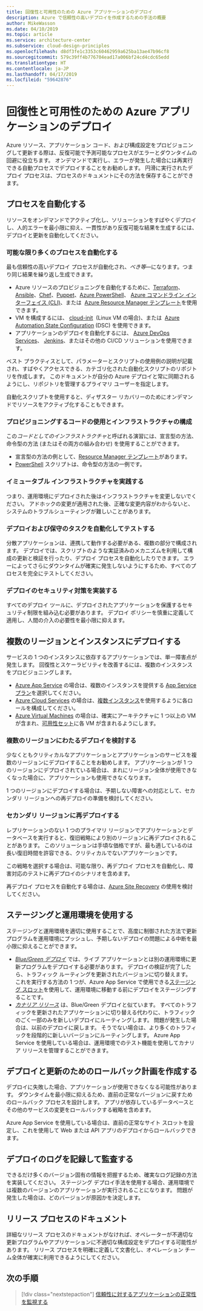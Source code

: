 ```yaml
---
title: 回復性と可用性のための Azure アプリケーションのデプロイ
description: Azure で信頼性の高いデプロイを作成するための手法の概要
author: MikeWasson
ms.date: 04/10/2019
ms.topic: article
ms.service: architecture-center
ms.subservice: cloud-design-principles
ms.openlocfilehash: d8df3fe1c3353c60462959a625ba13ae47b96cf8
ms.sourcegitcommit: 579c39ff4b776704ead17a006bf24cd4cdc65edd
ms.translationtype: HT
ms.contentlocale: ja-JP
ms.lasthandoff: 04/17/2019
ms.locfileid: "59642876"
---
```

# <a name="deploying-azure-applications-for-resiliency-and-availability"></a>回復性と可用性のための Azure アプリケーションのデプロイ

Azure リソース、アプリケーション コード、および構成設定をプロビジョニングして更新する際は、反復可能で予測可能なプロセスがエラーとダウンタイムの回避に役立ちます。 オンデマンドで実行し、エラーが発生した場合には再実行できる自動プロセスでデプロイすることをお勧めします。 円滑に実行されたデプロイ プロセスは、プロセスのドキュメントにその方法を保存することができます。

## <a name="automate-processes"></a>プロセスを自動化する

リソースをオンデマンドでアクティブ化し、ソリューションをすばやくデプロイし、人的エラーを最小限に抑え、一貫性があり反復可能な結果を生成するには、デプロイと更新を自動化してください。

### <a name="automate-as-many-processes-as-possible"></a>可能な限り多くのプロセスを自動化する

最も信頼性の高いデプロイ プロセスが自動化され、*べき等*&mdash;になります。つまり同じ結果を繰り返し生成できます。

- Azure リソースのプロビジョニングを自動化するために、[Terraform](/azure/virtual-machines/windows/infrastructure-automation#terraform)、[Ansible](/azure/virtual-machines/windows/infrastructure-automation#ansible)、[Chef](/azure/virtual-machines/windows/infrastructure-automation#chef)、[Puppet](/azure/virtual-machines/windows/infrastructure-automation#puppet)、[Azure PowerShell](/powershell/azure/overview)、 [Azure コマンドライン インターフェイス (CLI)](/cli/azure)、または  [Azure Resource Manager テンプレート](/azure/azure-resource-manager/resource-group-overview#template-deployment)を使用できます。
- VM を構成するには、 [cloud-init](/azure/virtual-machines/windows/infrastructure-automation#cloud-init)  (Linux VM の場合)、または  [Azure Automation State Configuration](/azure/automation/automation-dsc-overview) (DSC) を使用できます。
- アプリケーションのデプロイを自動化するには、 [Azure DevOps Services](/azure/virtual-machines/windows/infrastructure-automation#azure-devops-services)、 [Jenkins](/azure/virtual-machines/windows/infrastructure-automation#jenkins)、またはその他の CI/CD ソリューションを使用できます。

ベスト プラクティスとして、パラメーターとスクリプトの使用例の説明が記載され、すばやくアクセスできる、カテゴリ化された自動化スクリプトのリポジトリを作成します。 このドキュメントが自分の Azure デプロイと常に同期されるようにし、リポジトリを管理するプライマリ ユーザーを指定します。

自動化スクリプトを使用すると、ディザスター リカバリーのためにオンデマンドでリソースをアクティブ化することもできます。

### <a name="use-code-to-provision-and-configure-infrastructure"></a>プロビジョニングするコードの使用とインフラストラクチャの構成

この*コードとしてのインフラストラクチャ*と呼ばれる演習には、宣言型の方法、命令型の方法 (またはその両方の組み合わせ) を使用することができます。

- 宣言型の方法の例として、[Resource Manager テンプレート](/azure/azure-resource-manager/resource-group-overview#template-deployment)があります。
- [PowerShell](/powershell/azure/overview) スクリプトは、命令型の方法の一例です。

### <a name="practice-immutable-infrastructure"></a>イミュータブル インフラストラクチャを実践する

つまり、運用環境にデプロイされた後はインフラストラクチャを変更しないでください。 アドホックの変更が適用された後、正確な変更内容がわからないと、システムのトラブルシューティングが難しいことがあります。

### <a name="automate-and-test-deployment-and-maintenance-tasks"></a>デプロイおよび保守のタスクを自動化してテストする

分散アプリケーションは、連携して動作する必要がある、複数の部分で構成されます。 デプロイでは、スクリプトのような実証済みのメカニズムを利用して構成の更新と検証を行ったり、デプロイ プロセスを自動化したりできます。 エラーによってさらにダウンタイムが確実に発生しないようにするため、すべてのプロセスを完全にテストしてください。

### <a name="implement-deployment-security-measures"></a>デプロイのセキュリティ対策を実装する

すべてのデプロイ ツールに、デプロイされたアプリケーションを保護するセキュリティ制限を組み込む必要があります。 デプロイ ポリシーを慎重に定義して適用し、人間の介入の必要性を最小限に抑えます。

## <a name="deploy-to-multiple-regions-and-instances"></a>複数のリージョンとインスタンスにデプロイする

サービスの 1 つのインスタンスに依存するアプリケーションでは、単一障害点が発生します。 回復性とスケーラビリティを改善するには、複数のインスタンスをプロビジョニングします。

- [Azure App Service](/azure/app-service/app-service-value-prop-what-is/) の場合は、複数のインスタンスを提供する [App Service プラン](/azure/app-service/azure-web-sites-web-hosting-plans-in-depth-overview/)を選択してください。
- [Azure Cloud Services](/azure/cloud-services/cloud-services-choose-me) の場合は、[複数インスタンス](/azure/cloud-services/cloud-services-choose-me/#scaling-and-management)を使用するように各ロールを構成してください。
- [Azure Virtual Machines](/azure/virtual-machines/virtual-machines-windows-about/?toc=%2fazure%2fvirtual-machines%2fwindows%2ftoc.json) の場合は、確実にアーキテクチャに 1 つ以上の VM が含まれ、[可用性セット](/azure/virtual-machines/virtual-machines-windows-manage-availability/)に各 VM が含まれるようにします。

### <a name="consider-deploying-across-multiple-regions"></a>複数のリージョンにわたるデプロイを検討する

少なくともクリティカルなアプリケーションとアプリケーションのサービスを複数のリージョンにデプロイすることをお勧めします。 アプリケーションが 1 つのリージョンにデプロイされている場合は、まれにリージョン全体が使用できなくなった場合に、アプリケーションも使用できなくなります。

1 つのリージョンにデプロイする場合は、予期しない障害への対応として、セカンダリ リージョンへの再デプロイの準備を検討してください。

### <a name="redeploy-to-a-secondary-region"></a>セカンダリ リージョンに再デプロイする

レプリケーションのない 1 つのプライマリ リージョンでアプリケーションとデータベースを実行すると、復旧戦略により別のリージョンに再デプロイされることがあります。 このソリューションは手頃な価格ですが、最も適しているのは長い復旧時間を許容できる、クリティカルでないアプリケーションです。

この戦略を選択する場合は、可能な限り、再デプロイ プロセスを自動化し、障害対応のテストに再デプロイのシナリオを含めます。

再デプロイ プロセスを自動化する場合は、[Azure Site Recovery](/azure/site-recovery/) の使用を検討してください。

## <a name="use-staging-and-production-environments"></a>ステージングと運用環境を使用する

ステージングと運用環境を適切に使用することで、高度に制御された方法で更新プログラムを運用環境にプッシュし、予期しないデプロイの問題による中断を最小限に抑えることができます。

- [*Blue/Green デプロイ*](https://martinfowler.com/bliki/BlueGreenDeployment.html) では、ライブ アプリケーションとは別の運用環境に更新プログラムをデプロイする必要があります。 デプロイの検証が完了したら、トラフィック ルーティングを更新されたバージョンに切り替えます。 これを実行する方法の 1 つが、Azure App Service で使用できる[ステージング スロット](/azure/app-service/web-sites-staged-publishing)を使用して、運用環境に移動する前にデプロイをステージングすることです。
- [*カナリア リリース*](https://martinfowler.com/bliki/CanaryRelease.html) は、Blue/Green デプロイと似ています。 すべてのトラフィックを更新されたアプリケーションに切り替える代わりに、トラフィックのごく一部のみを新しいデプロイにルーティングします。 問題が発生した場合は、以前のデプロイに戻します。 そうでない場合は、より多くのトラフィックを段階的に新しいバージョンにルーティングします。 Azure App Service を使用している場合は、運用環境でのテスト機能を使用してカナリア リリースを管理することができます。

## <a name="create-a-rollback-plan-for-deployment-and-updates"></a>デプロイと更新のためのロールバック計画を作成する

デプロイに失敗した場合、アプリケーションが使用できなくなる可能性があります。 ダウンタイムを最小限に抑えるため、直前の正常なバージョンに戻すためのロールバック プロセスを設計します。 アプリが依存しているデータベースとその他のサービスの変更をロールバックする戦略を含めます。

Azure App Service を使用している場合は、直前の正常なサイト スロットを設定し、これを使用して Web または API アプリのデプロイからロールバックできます。

## <a name="log-and-audit-deployments"></a>デプロイのログを記録して監査する

できるだけ多くのバージョン固有の情報を把握するため、確実なログ記録の方法を実装してください。 ステージング デプロイ手法を使用する場合、運用環境では複数のバージョンのアプリケーションが実行されることになります。 問題が発生した場合は、どのバージョンが原因かを決定します。

## <a name="document-release-processes"></a>リリース プロセスのドキュメント

詳細なリリース プロセスのドキュメントがなければ、オペレーターが不適切な更新プログラムやアプリケーションに不適切な構成設定をデプロイする可能性があります。 リリース プロセスを明確に定義して文書化し、オペレーション チーム全体が確実に利用できるようにしてください。

## <a name="next-steps"></a>次の手順

> [!div class="nextstepaction"]
> [信頼性に対するアプリケーションの正常性を監視する](./monitoring.md)
